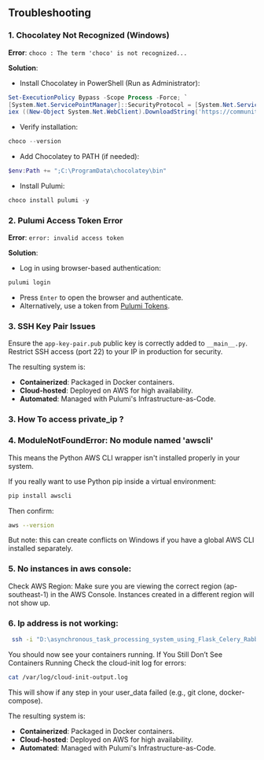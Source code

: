 ## Troubleshooting

### 1. Chocolatey Not Recognized (Windows)

**Error**: `choco : The term 'choco' is not recognized...`

**Solution**:
- Install Chocolatey in PowerShell (Run as Administrator):

```powershell
Set-ExecutionPolicy Bypass -Scope Process -Force; `
[System.Net.ServicePointManager]::SecurityProtocol = [System.Net.ServicePointManager]::SecurityProtocol -bor 3072; `
iex ((New-Object System.Net.WebClient).DownloadString('https://community.chocolatey.org/install.ps1'))
```

- Verify installation:

```powershell
choco --version
```

- Add Chocolatey to PATH (if needed):

```powershell
$env:Path += ";C:\ProgramData\chocolatey\bin"
```

- Install Pulumi:

```powershell
choco install pulumi -y
```

### 2. Pulumi Access Token Error

**Error**: `error: invalid access token`

**Solution**:
- Log in using browser-based authentication:

```bash
pulumi login
```

- Press `Enter` to open the browser and authenticate.
- Alternatively, use a token from [Pulumi Tokens](https://app.pulumi.com/account/tokens).

### 3. SSH Key Pair Issues

Ensure the `app-key-pair.pub` public key is correctly added to `__main__.py`. Restrict SSH access (port 22) to your IP in production for security.

The resulting system is:
- **Containerized**: Packaged in Docker containers.
- **Cloud-hosted**: Deployed on AWS for high availability.
- **Automated**: Managed with Pulumi's Infrastructure-as-Code.
### 3.  How To access private_ip ?

### 4. ModuleNotFoundError: No module named 'awscli'
This means the Python AWS CLI wrapper isn't installed properly in your system.

If you really want to use Python pip inside a virtual environment:
```bash
pip install awscli
```
Then confirm:

```bash
aws --version
```
But note: this can create conflicts on Windows if you have a global AWS CLI installed separately.

### 5. No instances in aws console:
 Check AWS Region: Make sure you are viewing the correct region (ap-southeast-1) in the AWS Console. Instances created in a different region will not show up.

### 6. Ip address is not working:
```bash
 ssh -i "D:\asynchronous_task_processing_system_using_Flask_Celery_RabbitMQ\pulumi\app-key-pair" ubuntu@13.215.46.60
 ```

You should now see your containers running.
 If You Still Don’t See Containers Running
Check the cloud-init log for errors:
```bash
cat /var/log/cloud-init-output.log
```
This will show if any step in your user_data failed (e.g., git clone, docker-compose).

The resulting system is:
- **Containerized**: Packaged in Docker containers.
- **Cloud-hosted**: Deployed on AWS for high availability.
- **Automated**: Managed with Pulumi's Infrastructure-as-Code.


